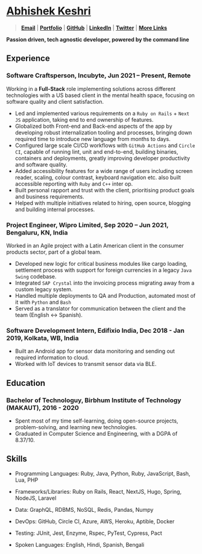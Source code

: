 # [Abhishek Keshri](https://2kabhishek.github.io)

> [**Email**](mailto:iam2kabhishek@gmail.com) | [**Portfolio**](https://2kabhishek.github.io) | [**GitHub**](https://github.com/2kabhishek) | [**LinkedIn**](https://www.linkedin.com/in/2kabhishek/) | [**Twitter**](https://twitter.com/2kabhishek) | [**More Links**](https://2kabhishek.github.io/links)

**Passion driven, tech agnostic developer, powered by the command line**

## Experience

### **Software Craftsperson, Incubyte,** Jun 2021 – **Present**, Remote

Working in a **Full-Stack** role implementing solutions across different technologies with a US based client in the mental health space, focusing on software quality and client satisfaction.

-   Led and implemented various requirements on a `Ruby on Rails` + `Next JS` application, taking end to end ownership of features.
-   Globalized both Front-end and Back-end aspects of the app by developing robust internalization tooling and processes, bringing down required time to introduce new language from months to days.
-   Configured large scale CI/CD workflows with `GitHub Actions` and `Circle CI`, capable of running lint, unit and end-to-end, building binaries, containers and deployments, greatly improving developer productivity and software quality.
-   Added accessibility features for a wide range of users including screen reader, scaling, colour contrast, keyboard navigation etc. also built accessible reporting with `Ruby` and `C++` inter op.
-   Built personal rapport and trust with the client, prioritising product goals and business requirements.
-   Helped with multiple initiatives related to hiring, open source, blogging and building internal processes.

### **Project Engineer, Wipro Limited,** Sep 2020 – Jun 2021, Bengaluru, KN, India

Worked in an Agile project with a Latin American client in the consumer products sector, part of a global team.

-   Developed new logic for critical business modules like cargo loading, settlement process with support for foreign currencies in a legacy `Java Swing` codebase.
-   Integrated `SAP Crystal` into the invoicing process migrating away from a custom legacy system.
-   Handled multiple deployments to QA and Production, automated most of it with `Python` and `Bash`
-   Served as a translator for communication between the client and the team (English <-> Spanish).

### **Software Development Intern, Edifixio India,** Dec 2018 - Jan 2019, Kolkata, WB, India

-   Built an Android app for sensor data monitoring and sending out required information to cloud.
-   Worked with IoT devices to transmit sensor data via BLE.

## Education

### **Bachelor of Technologuy, Birbhum Institute of Technology (MAKAUT)**, 2016 - 2020

-   Spent most of my time self-learning, doing open-source projects, problem-solving, and learning new technologies.
-   Graduated in Computer Science and Engineering, with a DGPA of 8.37/10.

## Skills

-   Programming Languages:
    Ruby, Java, Python, Ruby, JavaScript, Bash, Lua, PHP
-   Frameworks/Libraries:
    Ruby on Rails, React, NextJS, Hugo, Spring, NodeJS, Laravel
-   Data:
    GraphQL, RDBMS, NoSQL, Redis, Pandas, Numpy
-   DevOps:
    GitHub, Circle CI, Azure, AWS, Heroku, Aptible, Docker
-   Testing:
    JUnit, Jest, Enzyme, Rspec, PyTest, Cypress, Pact

-   Spoken Languages:
    English, Hindi, Spanish, Bengali
